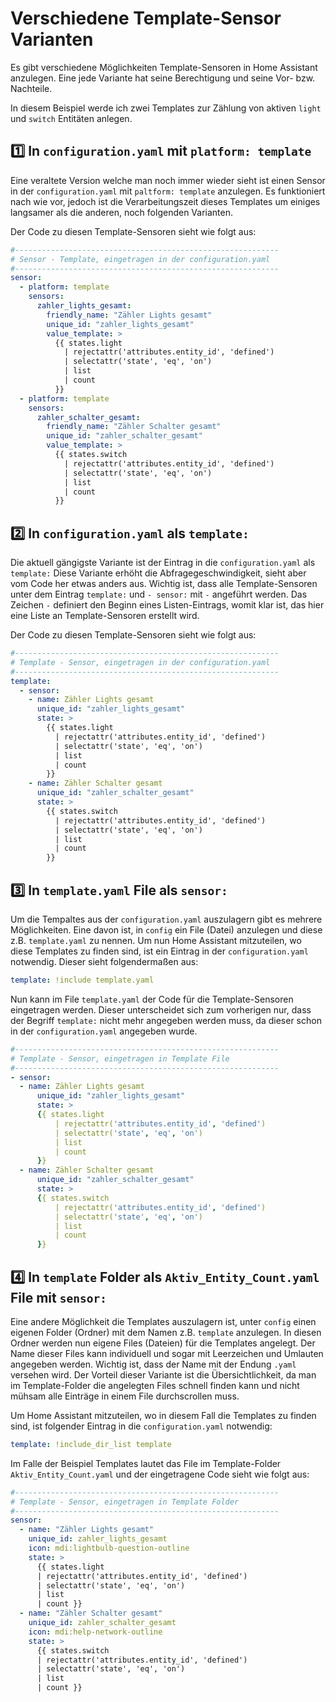 # Verschiedene Template-Sensor Varianten

Es gibt verschiedene Möglichkeiten Template-Sensoren in Home Assistant anzulegen. Eine jede Variante hat seine Berechtigung und seine Vor- bzw. Nachteile. 


In diesem Beispiel werde ich zwei Templates zur Zählung von aktiven `light` und `switch` Entitäten anlegen.


## :one: In `configuration.yaml` mit `platform: template`


Eine veraltete Version welche man noch immer wieder sieht ist einen Sensor in der `configuration.yaml` mit `paltform: template` anzulegen. Es funktioniert nach wie vor, jedoch ist die Verarbeitungszeit dieses Templates um einiges langsamer als die anderen, noch folgenden Varianten.


Der Code zu diesen Template-Sensoren sieht wie folgt aus:


```yaml
#-----------------------------------------------------------
# Sensor - Template, eingetragen in der configuration.yaml
#-----------------------------------------------------------
sensor:
  - platform: template
    sensors:
      zahler_lights_gesamt:
        friendly_name: "Zähler Lights gesamt"
        unique_id: "zahler_lights_gesamt"
        value_template: >
          {{ states.light 
            | rejectattr('attributes.entity_id', 'defined')
            | selectattr('state', 'eq', 'on') 
            | list 
            | count 
          }}
  - platform: template
    sensors:
      zahler_schalter_gesamt:
        friendly_name: "Zähler Schalter gesamt"
        unique_id: "zahler_schalter_gesamt"
        value_template: >
          {{ states.switch 
            | rejectattr('attributes.entity_id', 'defined')
            | selectattr('state', 'eq', 'on') 
            | list 
            | count 
          }}
```


## :two: In `configuration.yaml` als `template:`


Die aktuell gängigste Variante ist der Eintrag in die `configuration.yaml` als `template:` Diese Variante erhöht die Abfragegeschwindigkeit, sieht aber vom Code her etwas anders aus. Wichtig ist, dass alle Template-Sensoren unter dem Eintrag `template:` und `- sensor:` mit ` - ` angeführt werden. Das Zeichen ` - ` definiert den Beginn eines Listen-Eintrags, womit klar ist, das hier eine Liste an Template-Sensoren erstellt wird.


Der Code zu diesen Template-Sensoren sieht wie folgt aus:


```yaml
#-----------------------------------------------------------
# Template - Sensor, eingetragen in der configuration.yaml
#-----------------------------------------------------------
template:
  - sensor:
    - name: Zähler Lights gesamt
      unique_id: "zahler_lights_gesamt"
      state: >
        {{ states.light 
          | rejectattr('attributes.entity_id', 'defined')
          | selectattr('state', 'eq', 'on') 
          | list 
          | count 
        }}
    - name: Zähler Schalter gesamt
      unique_id: "zahler_schalter_gesamt"
      state: >
        {{ states.switch
          | rejectattr('attributes.entity_id', 'defined')
          | selectattr('state', 'eq', 'on') 
          | list 
          | count 
        }}
```


## :three: In `template.yaml` File als `sensor:`


Um die Tempaltes aus der `configuration.yaml` auszulagern gibt es mehrere Möglichkeiten. Eine davon ist, in `config` ein File (Datei) anzulegen und diese z.B. `template.yaml` zu nennen. Um nun Home Assistant mitzuteilen, wo diese Templates zu finden sind, ist ein Eintrag in der `configuration.yaml` notwendig.
Dieser sieht folgendermaßen aus:


```yaml
template: !include template.yaml
```


Nun kann im File `template.yaml` der Code für die Template-Sensoren eingetragen werden. Dieser unterscheidet sich zum vorherigen nur, dass der Begriff `template:` nicht mehr angegeben werden muss, da dieser schon in der `configuration.yaml` angegeben wurde.


```yaml
#-----------------------------------------------------------
# Template - Sensor, eingetragen in Template File
#-----------------------------------------------------------
- sensor:
  - name: Zähler Lights gesamt
      unique_id: "zahler_lights_gesamt"
      state: >
      {{ states.light 
          | rejectattr('attributes.entity_id', 'defined')
          | selectattr('state', 'eq', 'on') 
          | list 
          | count 
      }}
  - name: Zähler Schalter gesamt
      unique_id: "zahler_schalter_gesamt"
      state: >
      {{ states.switch
          | rejectattr('attributes.entity_id', 'defined')
          | selectattr('state', 'eq', 'on') 
          | list 
          | count 
      }}
```


## :four: In `template` Folder als `Aktiv_Entity_Count.yaml` File mit `sensor:`


Eine andere Möglichkeit die Templates auszulagern ist, unter `config` einen eigenen Folder (Ordner) mit dem Namen z.B. `template` anzulegen. In diesen Ordner werden nun eigene Files (Dateien) für die Templates angelegt. Der Name dieser Files kann individuell und sogar mit Leerzeichen und Umlauten angegeben werden. Wichtig ist, dass der Name mit der Endung `.yaml` versehen wird. Der Vorteil dieser Variante ist die Übersichtlichkeit, da man im Template-Folder die angelegten Files schnell finden kann und nicht mühsam alle Einträge in einem File durchscrollen muss.


Um Home Assistant mitzuteilen, wo in diesem Fall die Templates zu finden sind, ist folgender Eintrag in die `configuration.yaml` notwendig:


```yaml
template: !include_dir_list template
```


Im Falle der Beispiel Templates lautet das File im Template-Folder `Aktiv_Entity_Count.yaml` und der eingetragene Code sieht wie folgt aus:


```yaml
#-----------------------------------------------------------
# Template - Sensor, eingetragen in Template Folder
#-----------------------------------------------------------
sensor:
  - name: "Zähler Lights gesamt"
    unique_id: zahler_lights_gesamt
    icon: mdi:lightbulb-question-outline
    state: >
      {{ states.light 
      | rejectattr('attributes.entity_id', 'defined')
      | selectattr('state', 'eq', 'on') 
      | list 
      | count }}
  - name: "Zähler Schalter gesamt"
    unique_id: zahler_schalter_gesamt
    icon: mdi:help-network-outline
    state: >
      {{ states.switch 
      | rejectattr('attributes.entity_id', 'defined') 
      | selectattr('state', 'eq', 'on') 
      | list 
      | count }}
```

